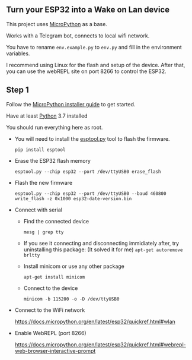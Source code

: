 ## Turn your ESP32 into a Wake on Lan device

This project uses [MicroPython](https://micropython.org/) as a base.

Works with a Telegram bot, connects to local wifi network.

You have to rename `env.example.py` to `env.py` and fill in the environment variables.

I recommend using Linux for the flash and setup of the device. After that, you can use the webREPL site on port 8266 to control the ESP32.

## Step 1

Follow the [MicroPython installer guide](https://micropython.org/download/ESP32_GENERIC/) to get started.

Have at least [Python](https://www.python.org/downloads/) 3.7 installed

You should run everything here as root.

- You will need to install the [esptool.py](https://github.com/espressif/esptool) tool to flash the firmware.

  ```
  pip install esptool
  ```

- Erase the ESP32 flash memory

  ```
  esptool.py --chip esp32 --port /dev/ttyUSB0 erase_flash
  ```

- Flash the new firmware

  ```
  esptool.py --chip esp32 --port /dev/ttyUSB0 --baud 460800 write_flash -z 0x1000 esp32-date-version.bin
  ```

- Connect with serial

  - Find the connected device

    ```
    mesg | grep tty
    ```

  - If you see it connecting and disconnecting immidiately after, try uninstalling this package: (It solved it for me) `apt-get autoremove brltty`
  - Install minicom or use any other package

    ```
    apt-get install minicom
    ```

  - Connect to the device

    ```
    minicom -b 115200 -o -D /dev/ttyUSB0
    ```

- Connect to the WiFi network

  https://docs.micropython.org/en/latest/esp32/quickref.html#wlan

- Enable WebREPL (port 8266)

  https://docs.micropython.org/en/latest/esp32/quickref.html#webrepl-web-browser-interactive-prompt
